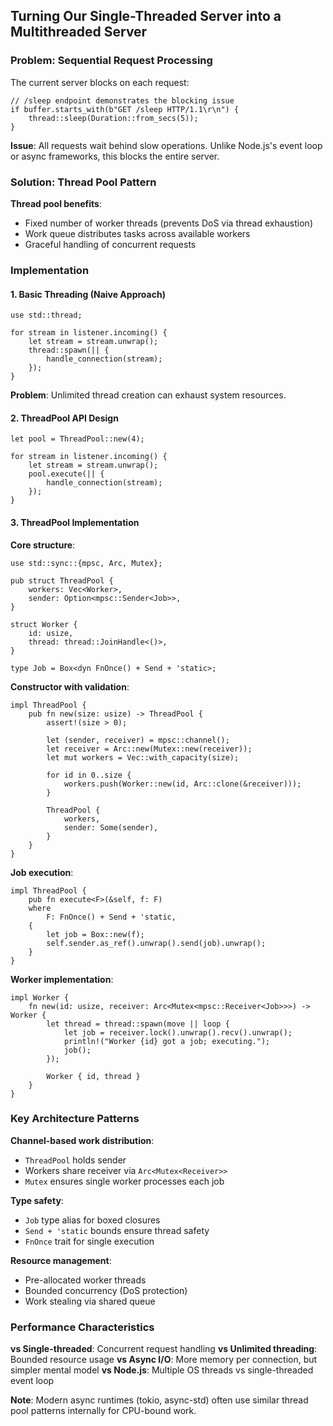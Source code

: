 ## Turning Our Single-Threaded Server into a Multithreaded Server

### Problem: Sequential Request Processing

The current server blocks on each request:

```rust,editable,no_run
// /sleep endpoint demonstrates the blocking issue
if buffer.starts_with(b"GET /sleep HTTP/1.1\r\n") {
    thread::sleep(Duration::from_secs(5));
}
```

**Issue**: All requests wait behind slow operations. Unlike Node.js's event loop or async frameworks, this blocks the entire server.

### Solution: Thread Pool Pattern

**Thread pool benefits**:
- Fixed number of worker threads (prevents DoS via thread exhaustion)
- Work queue distributes tasks across available workers
- Graceful handling of concurrent requests

### Implementation

#### 1. Basic Threading (Naive Approach)

```rust,editable,no_run
use std::thread;

for stream in listener.incoming() {
    let stream = stream.unwrap();
    thread::spawn(|| {
        handle_connection(stream);
    });
}
```

**Problem**: Unlimited thread creation can exhaust system resources.

#### 2. ThreadPool API Design

```rust,editable,ignore
let pool = ThreadPool::new(4);

for stream in listener.incoming() {
    let stream = stream.unwrap();
    pool.execute(|| {
        handle_connection(stream);
    });
}
```

#### 3. ThreadPool Implementation

**Core structure**:
```rust,editable
use std::sync::{mpsc, Arc, Mutex};

pub struct ThreadPool {
    workers: Vec<Worker>,
    sender: Option<mpsc::Sender<Job>>,
}

struct Worker {
    id: usize,
    thread: thread::JoinHandle<()>,
}

type Job = Box<dyn FnOnce() + Send + 'static>;
```

**Constructor with validation**:
```rust,editable
impl ThreadPool {
    pub fn new(size: usize) -> ThreadPool {
        assert!(size > 0);
        
        let (sender, receiver) = mpsc::channel();
        let receiver = Arc::new(Mutex::new(receiver));
        let mut workers = Vec::with_capacity(size);
        
        for id in 0..size {
            workers.push(Worker::new(id, Arc::clone(&receiver)));
        }
        
        ThreadPool {
            workers,
            sender: Some(sender),
        }
    }
}
```

**Job execution**:
```rust,editable
impl ThreadPool {
    pub fn execute<F>(&self, f: F)
    where
        F: FnOnce() + Send + 'static,
    {
        let job = Box::new(f);
        self.sender.as_ref().unwrap().send(job).unwrap();
    }
}
```

**Worker implementation**:
```rust,editable
impl Worker {
    fn new(id: usize, receiver: Arc<Mutex<mpsc::Receiver<Job>>>) -> Worker {
        let thread = thread::spawn(move || loop {
            let job = receiver.lock().unwrap().recv().unwrap();
            println!("Worker {id} got a job; executing.");
            job();
        });
        
        Worker { id, thread }
    }
}
```

### Key Architecture Patterns

**Channel-based work distribution**:
- `ThreadPool` holds sender
- Workers share receiver via `Arc<Mutex<Receiver>>`
- `Mutex` ensures single worker processes each job

**Type safety**:
- `Job` type alias for boxed closures
- `Send + 'static` bounds ensure thread safety
- `FnOnce` trait for single execution

**Resource management**:
- Pre-allocated worker threads
- Bounded concurrency (DoS protection)
- Work stealing via shared queue

### Performance Characteristics

**vs Single-threaded**: Concurrent request handling
**vs Unlimited threading**: Bounded resource usage
**vs Async I/O**: More memory per connection, but simpler mental model
**vs Node.js**: Multiple OS threads vs single-threaded event loop

**Note**: Modern async runtimes (tokio, async-std) often use similar thread pool patterns internally for CPU-bound work.
